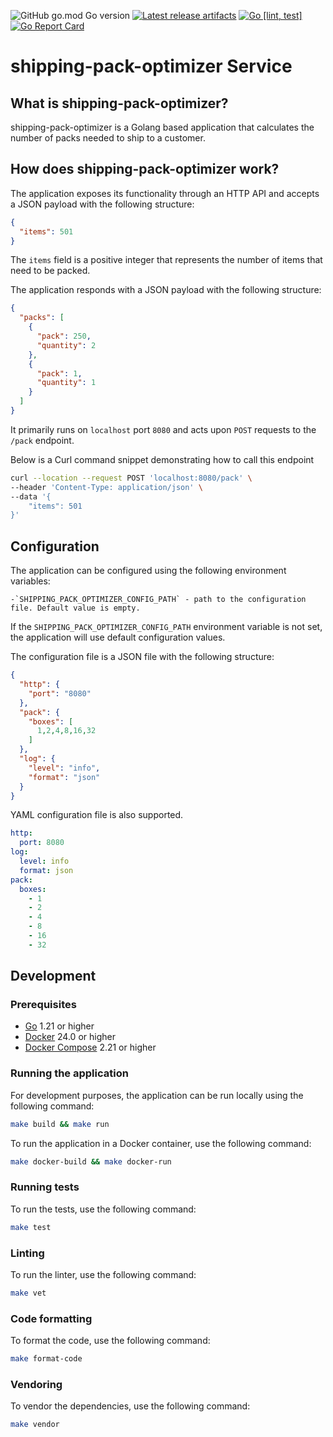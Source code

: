 ![GitHub go.mod Go version](https://img.shields.io/github/go-mod/go-version/obalunenko/shipping-pack-optimizer)
[![Latest release artifacts](https://img.shields.io/github/v/release/obalunenko/shipping-pack-optimizer)](https://github.com/obalunenko/shipping-pack-optimizer/releases/latest)
[![Go [lint, test]](https://github.com/obalunenko/shipping-pack-optimizer/actions/workflows/go.yml/badge.svg)](https://github.com/obalunenko/shipping-pack-optimizer/actions/workflows/go.yml)
[![Go Report Card](https://goreportcard.com/badge/github.com/obalunenko/shipping-pack-optimizer)](https://goreportcard.com/report/github.com/obalunenko/shipping-pack-optimizer)

# shipping-pack-optimizer Service

## What is shipping-pack-optimizer?

shipping-pack-optimizer is a Golang based application that calculates the number of packs needed to ship to a customer.

## How does shipping-pack-optimizer work?

The application exposes its functionality through an HTTP API and accepts a JSON payload with the following structure:

```json
{
  "items": 501
}
```

The `items` field is a positive integer that represents the number of items that need to be packed.

The application responds with a JSON payload with the following structure:

```json
{
  "packs": [
    {
      "pack": 250,
      "quantity": 2
    },
    {
      "pack": 1,
      "quantity": 1
    }
  ]
}
```

It primarily runs on `localhost` port `8080` and acts upon `POST` requests to the `/pack` endpoint.

Below is a Curl command snippet demonstrating how to call this endpoint

```bash
curl --location --request POST 'localhost:8080/pack' \
--header 'Content-Type: application/json' \
--data '{
    "items": 501
}'
```

## Configuration

The application can be configured using the following environment variables:

    -`SHIPPING_PACK_OPTIMIZER_CONFIG_PATH` - path to the configuration file. Default value is empty.

If the `SHIPPING_PACK_OPTIMIZER_CONFIG_PATH` environment variable is not set, the application will use default configuration values.

The configuration file is a JSON file with the following structure:

```json
{
  "http": {
    "port": "8080"
  },
  "pack": {
    "boxes": [
      1,2,4,8,16,32
    ]
  },
  "log": {
    "level": "info",
    "format": "json"
  }
}
```

YAML configuration file is also supported.

```yaml 
http:
  port: 8080
log:
  level: info
  format: json
pack:
  boxes:
    - 1
    - 2
    - 4
    - 8
    - 16
    - 32
```


## Development

### Prerequisites

- [Go](https://golang.org/doc/install) 1.21 or higher
- [Docker](https://docs.docker.com/get-docker/) 24.0 or higher
- [Docker Compose](https://docs.docker.com/compose/install/) 2.21 or higher

### Running the application

For development purposes, the application can be run locally using the following command:

```bash
make build && make run
```

To run the application in a Docker container, use the following command:

```bash
make docker-build && make docker-run
```

### Running tests

To run the tests, use the following command:

```bash
make test
```

### Linting

To run the linter, use the following command:

```bash
make vet
```

### Code formatting

To format the code, use the following command:

```bash
make format-code
```

### Vendoring

To vendor the dependencies, use the following command:

```bash
make vendor
```
